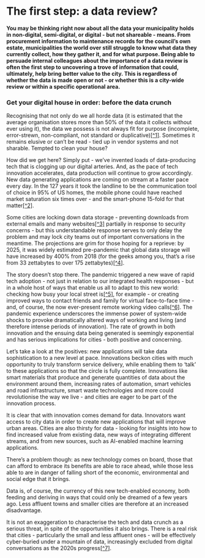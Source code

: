 # The first step: a data review?

**You may be thinking right now about all the data your municipality holds in non-digital, semi-digital, or digital - but not shareable - means. From procurement information to maintenance records for the council’s own estate, municipalities the world over still struggle to know what data they currently collect, how they gather it, and for what purpose. Being able to persuade internal colleagues about the importance of a data review is often the first step to uncovering a trove of information that could, ultimately, help bring better value to the city. This is regardless of whether the data is made open or not - or whether this is a city-wide review or within a specific operational area.**

### Get your digital house in order: before the data crunch

Recognising that not only do we all horde data \(it is estimated that the average organisation stores more than 50% of the data it collects without ever using it\), the data we possess is not always fit for purpose \(incomplete, error-strewn, non-compliant, not standard or duplicative\)[\[^1\]](https://datacentremagazine.com/it/how-data-hoarding-contributing-global-energy-wastage). Sometimes it remains elusive or can’t be read - tied up in vendor systems and not sharable. Tempted to clean your house?

How did we get here? Simply put - we’ve invented loads of data-producing tech that is clogging up our digital arteries. And, as the pace of tech innovation accelerates, data production will continue to grow accordingly. New data generating applications are coming on stream at a faster pace every day. In the 127 years it took the landline to be the communication tool of choice in 95% of US homes, the mobile phone could have reached market saturation six times over - and the smart-phone 15-fold for that matter[\[^2\]](%20https://ourworldindata.org/technology-adoption).

Some cities are locking down data storage - preventing downloads from external emails and many websites[\[^3\]](https://local.gov.uk/sites/default/files/documents/LGA%20Understanding%20Secure%20Email.pdf) partially in response to security concerns - but this understandable response serves to only delay the problem and may lock city teams out of important conversations in the meantime. The projections are grim for those hoping for a reprieve: by 2025, it was widely estimated pre-pandemic that global data storage will have increased by 400% from 2018 \(for the geeks among you, that’s a rise from 33 zettabytes to over 175 zettabytes\)[\[^4\]](https://www.i-scoop.eu/big-data-action-value-context/data-age-2025-datasphere/).

The story doesn’t stop there. The pandemic triggered a new wave of rapid tech adoption - not just in relation to our integrated health responses - but in a whole host of ways that enable us all to adapt to this new world: checking how busy your local street is[\[^5\]](%20https://www.timesnownews.com/technology-science/article/google-maps-now-lets-you-check-how-busy-a-place-is-at-a-given-time/685874), for example - or creating improved ways to contact friends and family for virtual face-to-face time - and, of course, the now ever-present remote working video calls[\[^6\]](https://digitalintheround.com/video-conferencing-statistics/). The pandemic experience underscores the immense power of system-wide shocks to provoke dramatically altered ways of working and living \(and therefore intense periods of innovation\). The rate of growth in both innovation and the ensuing data being generated is seemingly exponential and has serious implications for cities - both positive and concerning.

Let’s take a look at the positives: new applications will take data sophistication to a new level at pace. Innovations beckon cities with much opportunity to truly transform service delivery, while enabling them to ‘talk’ to these applications so that the circle is fully complete. Innovations like smart materials that produce and generate quantities of data about the environment around them, increasing rates of automation, smart vehicles and road infrastructure, smart waste technologies and more could revolutionise the way we live - and cities are eager to be part of the innovation process.

It is clear that with innovation comes demand for data. Innovators want access to city data in order to create new applications that will improve urban areas. Cities are also thirsty for data - looking for insights into how to find increased value from existing data, new ways of integrating different streams, and from new sources, such as AI-enabled machine learning applications.

There’s a problem though: as new technology comes on board, those that can afford to embrace its benefits are able to race ahead, while those less able to are in danger of falling short of the economic, environmental and social edge that it brings.

Data is, of course, the currency of this new tech-enabled economy, both feeding and deriving in ways that could only be dreamed of a few years ago. Less affluent towns and smaller cities are therefore at an increased disadvantage.

It is not an exaggeration to characterise the tech and data crunch as a serious threat, in spite of the opportunities it also brings. There is a real risk that cities - particularly the small and less affluent ones - will be effectively cyber-buried under a mountain of data, increasingly excluded from digital conversations as the 2020s progress[\[^7\]](https://unctad.org/page/technology-and-innovation-report-2021).

